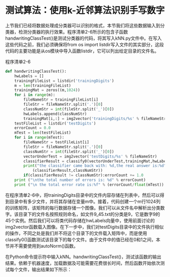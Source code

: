 # 测试算法：使用k-近邻算法识别手写数字

上节我们已经将数据处理成分类器可以识别的格式，本节我们将这些数据输入到分类器，检测分类器的执行效果。程序清单2-6所示的包含子函数handwritingClassTest\(\)是测试分类器的代码，将其写入kNN.py文件中。在写入这些代码之前，我们必须确保将from os import listdir写入文件的其实部分，这段代码的主要功能是从os模块中导入函数listdir，它可以列出给定目录的文件名。

程序清单2-6

```py
def handwritingClassTest():
    hwLabels = []
    trainingFileList = listdir('trainingDigits')
    m = len(trainingFileList)
    trainingMat = zeros((m,1024))
    for i in range(m):
        fileNameStr = trainingFileList[i]
        fileStr = fileNameStr.split('.')[0]
        classNumStr = int(fileStr.split('_')[0])
        hwLabels.append(classNumStr)
        trainingMat[i,:] = img2vector('trainingDigits/%s' % fileNameStr)
    testFileList = listdir('testDigits')
    errorCount = 0.0
    mTest = len(testFileList)
    for i in range(mTest):
        fileNameStr = testFileList[i]
        fileStr = fileNameStr.split('.')[0]
        classNumStr = int(fileStr.split('_')[0])
        vectorUnderTest = img2vector('testDigits/%s' % fileNameStr)
        classifierResult = classify0(vectorUnderTest,trainingMat,hwLabels,3)
        print("the classifier came back with: %d,the real answer is:%d"\
            (classifierResult,classNumStr))
        if(classifierResult != classNumStr):errorCount += 1.0
    print ("\nthe total number of errors is: %d" % errorCount)
    print ("\n the total error rate is:%f" % (errorCount/float(mTest))
```

在程序清单2-6中，将trainingDigits目录中的文件内容存储在列表中，然后可以得到目录中有多少文件，并将其存储在变量m中。接着，代码创建一个m行1024列的训练矩阵，该矩阵的每行数据存储一个图像。我们可以从文件名中解析出分类数字。该目录下的文件名按照规则命名，如文件9\_45.txt的分类是9，它是数字9的45个实例。然后我们可以将类代码存储在hwLabels向量中，使用前面讨论的img2vector函数载入图像。在下一步中，我们对testDigits目录中的文件执行相似的操作，不同之处是我们并不将这个目录下的文件载入矩阵中，而是使用classify0\(\)函数测试该目录下的每个文件。由于文件中的值已经在0和1之间，本节并不需要使用到autoNorm\(\)函数。

在Python命令提示符中输入kNN。handwritingClassTest\(\)，测试该函数的输出结果。依赖于机器速度，加载数据及可能需要花费很长时间，然后函数开始依次测试每个文件，输出结果如下所示：

